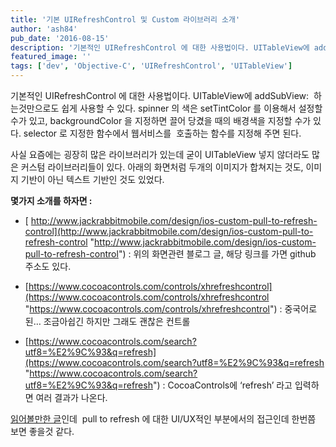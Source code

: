 ```yaml
---
title: '기본 UIRefreshControl 및 Custom 라이브러리 소개'
author: 'ash84'
pub_date: '2016-08-15'
description: '기본적인 UIRefreshControl 에 대한 사용법이다. UITableView에 addSubView:  하는것만으로도 쉽게 사용할 수 있다. spinner 의 색은 setTintColor 를 이용해서 설정할 수가 있고, backgroundColor 을 지정하면 끌어 당겼을 때의 배경색을 지정할 수가 있다. selector 로 지정한 함수에서 웹서비스를  호출하는 함수를 지정해'
featured_image: ''
tags: ['dev', 'Objective-C', 'UIRefreshControl', 'UITableView']
---
```



<script src="https://gist.github.com/AhnSeongHyun/6c83553e8e93838da564.js"></script>

기본적인 UIRefreshControl 에 대한 사용법이다. UITableView에 addSubView:  하는것만으로도 쉽게 사용할 수 있다. spinner 의 색은 setTintColor 를 이용해서 설정할 수가 있고, backgroundColor 을 지정하면 끌어 당겼을 때의 배경색을 지정할 수가 있다. selector 로 지정한 함수에서 웹서비스를  호출하는 함수를 지정해 주면 된다. 

사실 요즘에는 굉장히 많은 라이브러리가 있는데 굳이 UITableView 넣지 않더라도 많은 커스텀 라이브러리들이 있다. 아래의 화면처럼 두개의 이미지가 합쳐지는 것도, 이미지 기반이 아닌 텍스트 기반인 것도 있었다.
 
**몇가지 소개를 하자면 :**

- [ http://www.jackrabbitmobile.com/design/ios-custom-pull-to-refresh-control](http://www.jackrabbitmobile.com/design/ios-custom-pull-to-refresh-control "http://www.jackrabbitmobile.com/design/ios-custom-pull-to-refresh-control") : 위의 화면관련 블로그 글, 해당 링크를 가면 github 주소도 있다.

- [https://www.cocoacontrols.com/controls/xhrefreshcontrol](https://www.cocoacontrols.com/controls/xhrefreshcontrol "https://www.cocoacontrols.com/controls/xhrefreshcontrol") : 중국어로 된… 조금아쉽긴 하지만 그래도 괜찮은 컨트롤

 

- [https://www.cocoacontrols.com/search?utf8=%E2%9C%93&q=refresh](https://www.cocoacontrols.com/search?utf8=%E2%9C%93&q=refresh "https://www.cocoacontrols.com/search?utf8=%E2%9C%93&q=refresh") : CocoaControls에 ‘refresh’ 라고 입력하면 여러 결과가 나온다.

[읽어볼만한 글](http://story.pxd.co.kr/711)인데  pull to refresh 에 대한 UI/UX적인 부분에서의 접근인데 한번쯤 보면 좋을것 같다. 



